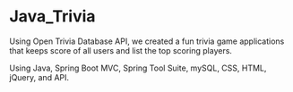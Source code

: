 # Java_Trivia

Using Open Trivia Database API, we created a fun trivia game applications that keeps score of all users and list the top scoring players. 

Using Java, Spring Boot MVC, Spring Tool Suite, mySQL, CSS, HTML, jQuery, and API. 

